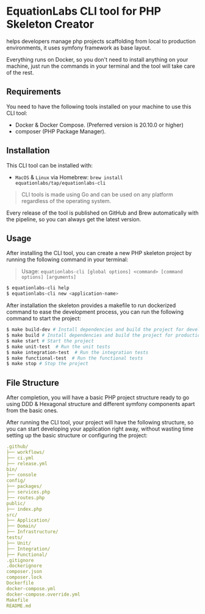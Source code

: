 # EquationLabs CLI tool for PHP Skeleton Creator

helps developers manage php projects scaffolding from local to production environments, it uses symfony framework as base layout.

Everything runs on Docker, so you don't need to install anything on your machine, just run the commands in your terminal and the tool will take care of the rest.

## Requirements
You need to have the following tools installed on your machine to use this CLI tool:

- Docker & Docker Compose. (Preferred version is 20.10.0 or higher)
- composer (PHP Package Manager).

## Installation
This CLI tool can be installed with:

- `MacOS` & `Linux` via Homebrew: `brew install equationlabs/tap/equationlabs-cli`

> CLI tools is made using Go and can be used on any platform regardless of the operating system.

Every release of the tool is published on GitHub and Brew automatically with the pipeline, so you can always get the latest version.

## Usage
After installing the CLI tool, you can create a new PHP skeleton project by running the following command in your terminal:

> Usage: `equationlabs-cli [global options] <command> [command options] [arguments]`

```bash
$ equationlabs-cli help
$ equationlabs-cli new <application-name>
```

After installation the skeleton provides a makefile to run dockerized command to ease the development process, you can run the following command to start the project:

```bash
$ make build-dev # Install dependencies and build the project for development
$ make build # Install dependencies and build the project for production
$ make start # Start the project
$ make unit-test  # Run the unit tests
$ make integration-test  # Run the integration tests
$ make functional-test  # Run the functional tests
$ make stop # Stop the project
```

## File Structure
After completion, you will have a basic PHP project structure ready to go using DDD & Hexagonal structure and different symfony components apart from the basic ones.

After running the CLI tool, your project will have the following structure, so you can start developing your application right away, without wasting time setting up the basic structure or configuring the project:

```yaml
.github/
├── workflows/
├── ci.yml
├── release.yml
bin/
├── console
config/
├── packages/
├── services.php
├── routes.php
public/
├── index.php
src/
├── Application/
├── Domain/
├── Infrastructure/
tests/
├── Unit/
├── Integration/
├── Functional/
.gitignore
.dockerignore
composer.json
composer.lock
Dockerfile
docker-compose.yml
docker-compose.override.yml
Makefile
README.md
```